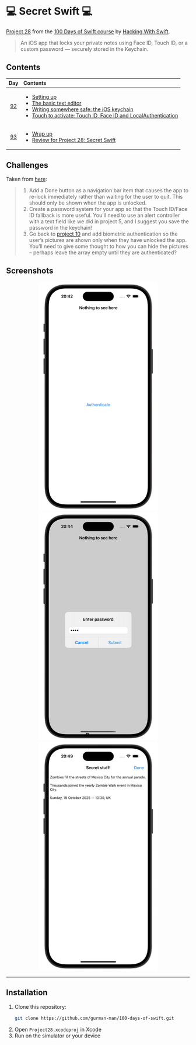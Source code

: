# 💻 Secret Swift 💻

[Project 28](https://www.hackingwithswift.com/read/28/overview) from the [100 Days of Swift course](https://www.hackingwithswift.com/100) by [Hacking With Swift](https://www.hackingwithswift.com/).

>An iOS app that locks your private notes using Face ID, Touch ID, or a custom password — securely stored in the Keychain.

## Contents

|                      Day                      | Contents                                                                                                                                                                                                                                                                                                                                                                            |
|:---------------------------------------------:|:------------------------------------------------------------------------------------------------------------------------------------------------------------------------------------------------------------------------------------------------------------------------------------------------------------------------------------------------------------------------------------|
| [92](https://www.hackingwithswift.com/100/92) | <ul><li>[Setting up](https://www.hackingwithswift.com/read/28/1/setting-up)</li><li>[The basic text editor](https://www.hackingwithswift.com/read/28/2)</li><li>[Writing somewhere safe: the iOS keychain](https://www.hackingwithswift.com/read/28/3)</li><li>[Touch to activate: Touch ID, Face ID and LocalAuthentication](https://www.hackingwithswift.com/read/28/4)</li></ul> |
| [93](https://www.hackingwithswift.com/100/93) | <ul><li>[Wrap up](https://www.hackingwithswift.com/read/28/5)</li><li>[Review for Project 28: Secret Swift](https://www.hackingwithswift.com/review/hws/project-28-secret-swift)</li></ul>                                                                                                                                                                                          |


## Challenges

Taken from [here](https://www.hackingwithswift.com/read/28/5):

>1. Add a Done button as a navigation bar item that causes the app to re-lock immediately rather than waiting for the user to quit. This should only be shown when the app is unlocked.
>2. Create a password system for your app so that the Touch ID/Face ID fallback is more useful. You'll need to use an alert controller with a text field like we did in project 5, and I suggest you save the password in the keychain!
>3. Go back to [project 10](https://github.com/gurman-man/100-days-of-swift/tree/main/Projects/28-SecretSwift/Project10(authentication)) and add biometric authentication so the user’s pictures are shown only when they have unlocked the app. You’ll need to give some thought to how you can hide the pictures – perhaps leave the array empty until they are authenticated?

## Screenshots

<div align="center">
  <img src="./Screenshots/1.png" alt="Locked screen" width="325">
  <img src="./Screenshots/2.png" alt="Password (challenge 2)" width="325">
  <img src="./Screenshots/3.png" alt="Secret message" width="325">
</div>

---

## Installation

1. Clone this repository:  
   ```bash
   git clone https://github.com/gurman-man/100-days-of-swift.git
   ```
2. Open `Project28.xcodeproj` in Xcode
3. Run on the simulator or your device
